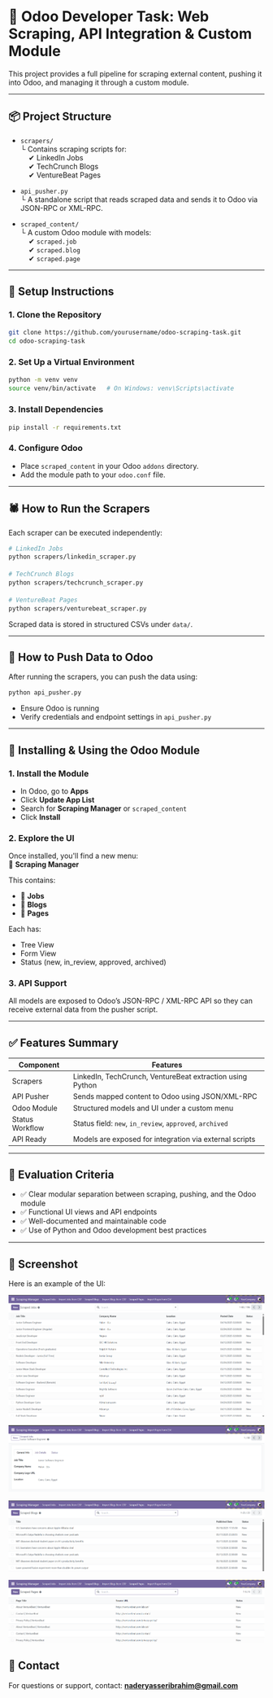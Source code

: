 # 🧪 Odoo Developer Task: Web Scraping, API Integration & Custom Module

This project provides a full pipeline for scraping external content, pushing it into Odoo, and managing it through a custom module.

---

## 📦 Project Structure

- `scrapers/`  
  └ Contains scraping scripts for:  
  &nbsp;&nbsp;&nbsp;&nbsp;✔ LinkedIn Jobs  
  &nbsp;&nbsp;&nbsp;&nbsp;✔ TechCrunch Blogs  
  &nbsp;&nbsp;&nbsp;&nbsp;✔ VentureBeat Pages  

- `api_pusher.py`  
  └ A standalone script that reads scraped data and sends it to Odoo via JSON-RPC or XML-RPC.

- `scraped_content/`  
  └ A custom Odoo module with models:  
  &nbsp;&nbsp;&nbsp;&nbsp;✔ `scraped.job`  
  &nbsp;&nbsp;&nbsp;&nbsp;✔ `scraped.blog`  
  &nbsp;&nbsp;&nbsp;&nbsp;✔ `scraped.page`

---

## 🔧 Setup Instructions

### 1. Clone the Repository

```bash
git clone https://github.com/yourusername/odoo-scraping-task.git
cd odoo-scraping-task
```

### 2. Set Up a Virtual Environment

```bash
python -m venv venv
source venv/bin/activate   # On Windows: venv\Scripts\activate
```

### 3. Install Dependencies

```bash
pip install -r requirements.txt
```

### 4. Configure Odoo

- Place `scraped_content` in your Odoo `addons` directory.
- Add the module path to your `odoo.conf` file.

---

## 🕷️ How to Run the Scrapers

Each scraper can be executed independently:

```bash
# LinkedIn Jobs
python scrapers/linkedin_scraper.py

# TechCrunch Blogs
python scrapers/techcrunch_scraper.py

# VentureBeat Pages
python scrapers/venturebeat_scraper.py
```

Scraped data is stored in structured CSVs under `data/`.

---

## 🔁 How to Push Data to Odoo

After running the scrapers, you can push the data using:

```bash
python api_pusher.py
```

- Ensure Odoo is running
- Verify credentials and endpoint settings in `api_pusher.py`

---

## 🧩 Installing & Using the Odoo Module

### 1. Install the Module

- In Odoo, go to **Apps**
- Click **Update App List**
- Search for **Scraping Manager** or `scraped_content`
- Click **Install**

### 2. Explore the UI

Once installed, you'll find a new menu:  
📁 **Scraping Manager**

This contains:

- 📄 **Jobs**
- 📰 **Blogs**
- 📘 **Pages**

Each has:
- Tree View
- Form View
- Status (new, in_review, approved, archived)

### 3. API Support

All models are exposed to Odoo’s JSON-RPC / XML-RPC API so they can receive external data from the pusher script.

---

## ✅ Features Summary

| Component         | Features                                                                 |
|------------------|--------------------------------------------------------------------------|
| Scrapers         | LinkedIn, TechCrunch, VentureBeat extraction using Python               |
| API Pusher       | Sends mapped content to Odoo using JSON/XML-RPC                         |
| Odoo Module      | Structured models and UI under a custom menu                            |
| Status Workflow  | Status field: `new`, `in_review`, `approved`, `archived`                |
| API Ready        | Models are exposed for integration via external scripts                 |

---

## 🧠 Evaluation Criteria

- ✅ Clear modular separation between scraping, pushing, and the Odoo module
- ✅ Functional UI views and API endpoints
- ✅ Well-documented and maintainable code
- ✅ Use of Python and Odoo development best practices

---

## 📸 Screenshot

Here is an example of the UI:

![App Screenshot](images/Screenshot%202025-05-18%20225117.png)

![App Screenshot](images/Screenshot%202025-05-18%20225143.png)

![App Screenshot](images/Screenshot%202025-05-18%20225354.png)

![Screenshot 3](images/Screenshot%202025-05-18%20225451.png)


## 📩 Contact

For questions or support, contact: **naderyasseribrahim@gmail.com**
